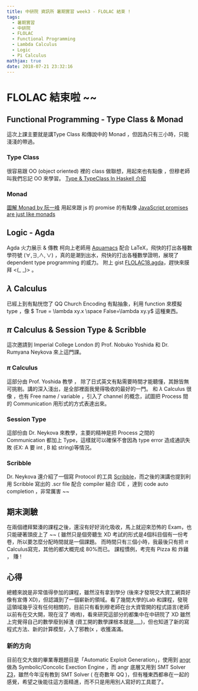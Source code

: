 ```yaml
---
title: 中研院 資訊所 暑期實習 week3 - FLOLAC 結束 !
tags:
  - 暑期實習
  - 中研院
  - FLOLAC
  - Functional Programming
  - Lambda Calculus
  - Logic
  - Pi Calculus
mathjax: true
date: 2018-07-21 23:32:16
---
```


# FLOLAC 結束啦 ~~

## Functional Programming - Type Class & Monad
這次上課主要就是講Type Class 和傳說中的 Monad ，但因為只有三小時，只能淺淺的帶過。
### Type Class
很容易跟 OO (object oriented) 裡的 class 做聯想，用起來也有點像 ，但穆老師叫我們忘記 OO 來學習。
[Type & TypeClass In Haskell 介紹](http://learnyouahaskell.com/types-and-typeclasses)
### Monad
[圖解 Monad by 阮一峰](http://www.ruanyifeng.com/blog/2015/07/monad.html)
用起來跟 js 的 promise 的有點像
[JavaScript promises are just like monads](https://swizec.com/blog/javascript-promises-monads/swizec/7814)


## Logic - Agda
Agda 火力展示 & 傳教 
柯向上老師用 [Aquamacs](http://aquamacs.org/) 配合 LaTeX，飛快的打出各種數學符號 ($\forall,\exists, \land,\lor$) ，真的是潮到出水，飛快的打出各種數學證明，展現了 dependent type programming 的威力。
附上 gist [FLOLAC18.agda](https://gist.github.com/josh-hs-ko/3a0ea16a225ca4efbd01428c06b8fdba)，趕快來膜拜 <(_ _)> 。
## $\lambda$ Calculus
已經上到有點恍惚了 QQ
Church Encoding 有點抽象，利用 function 來模擬 type ，像 $ True = \lambda xy.x \space False=\lambda xy.y$ 這種東西。
## $\pi$ Calculus & Session Type & Scribble
這次邀請到  Imperial College London  的 Prof. Nobuko Yoshida 和 Dr. Rumyana Neykova  來上這門課。
### $\pi$ Calculus
這部分由 Prof. Yoshida 教學 ， 除了日式英文有點需要時間才能聽懂，其餘皆無可挑剔。講的深入淺出，是全部裡面我覺得吸收的最好的一門。
和 $\lambda$ Calculus 很像 ，也有 Free name / variable ，引入了 channel 的概念，試圖把 Process 間的 Communication 用形式的方式表達出來。
### Session Type
這部份由 Dr. Neykova 來教學，主要的精神是把 Process 之間的 Communication 都加上 Type，這樣就可以確保不會因為 type error 造成通訊失敗 (EX: A 要 int , B 給 string)等情況。
### Scribble
Dr. Neykova 還介紹了一個寫 Protocol 的工具 [Scribble](http://www.scribble.org/)，而之後的演講也提到利用 Scribble 寫出的 .scr file 配合 compiler 結合 IDE ，達到 code auto completion ，非常厲害 ~~
## 期末測驗
在兩個禮拜緊湊的課程之後，還沒有好好消化吸收，馬上就迎來恐怖的 Exam，也只能硬著頭皮上了 ~~ ( 雖然只是個旁聽生 XD 
考試的形式是4個科目個有一份考卷，所以要怎麼分配時間就是一個課題。 而時間只有三個小時，我最後只有把 $\pi$ Calculus寫完，其他的都大概完成 $80\%$而已。
課程慣例，考完有 Pizza 和 炸雞 ， 賺 !
## 心得
總體來說是非常值得參加的課程，雖然沒有拿到學分 (後來才發現交大資工網頁好像有宣傳 XD)，但認識到了一個嶄新的領域。看了幾間大學的Lab 和課程，發現這領域幾乎沒有任何相關的，目前只有看到穆老師在台大資管開的程式語言(老師以前有在交大開，現在沒了 嗚嗚)，看來研究這部分的都集中在中研院了 XD
雖然上完覺得自己的數學廢到掉渣 (資工開的數學課根本就是___)，但也知道了新的寫程式方法、新的計算模型，入了邪教(x ，收獲滿滿。
### 新的方向
目前在交大做的畢業專題題目是「Automatic Exploit Generation」，使用到 [angr](http://angr.io/) 做為 Symbolic/Concolic Exection Engine ，而 angr 底層又用到 SMT Solver [Z3](https://github.com/Z3Prover/z3)，雖然今年沒有教到 SMT Solver ( 在奇數年 QQ )，但有種東西都串在一起的感覺，希望之後能往這方面精進，而不只是用用別人寫好的工具罷了。

